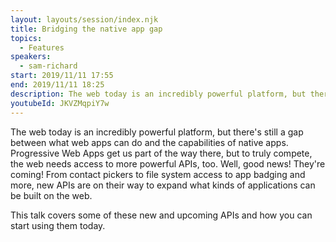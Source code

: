 ```yaml
---
layout: layouts/session/index.njk
title: Bridging the native app gap
topics:
  - Features
speakers:
  - sam-richard
start: 2019/11/11 17:55
end: 2019/11/11 18:25
description: The web today is an incredibly powerful platform, but there's still a gap between what web apps can do and the capabilities of native apps. web needs access to more powerful APIs…
youtubeId: JKVZMqpiY7w
---
```


The web today is an incredibly powerful platform, but there's still a gap between what web apps can do and the capabilities of native apps. Progressive Web Apps get us part of the way there, but to truly compete, the web needs access to more powerful APIs, too. Well, good news! They're coming! From contact pickers to file system access to app badging and more, new APIs are on their way to expand what kinds of applications can be built on the web.

This talk covers some of these new and upcoming APIs and how you can start using them today.

